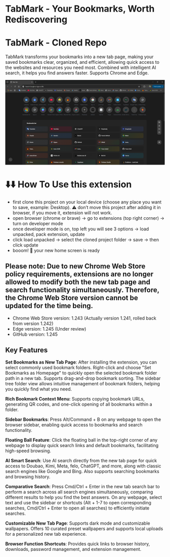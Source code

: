# TabMark - Your Bookmarks, Worth Rediscovering

<!-- ## Project Website: www.ainewtab.app -->

# TabMark - Cloned Repo

TabMark transforms your bookmarks into a new tab page, making your saved bookmarks clear, organized, and efficient, allowing quick access to the websites and resources you need most. Combined with intelligent AI search, it helps you find answers faster. Supports Chrome and Edge.

![MacBook Air 13_ - 5@1x](https://github.com/bharathnaik2k/tabbar_bookmark/blob/master/preview.png)


# ⬇️⬇️ How To Use this extension

- first clone this project on your local device (choose any place you want to save, example: Desktop). ⚠️ don’t move this project after adding it in browser, if you move it, extension will not work.
- open browser (chrome or brave) → go to extensions (top right corner) → turn on developer mode
- once developer mode is on, top left you will see 3 options → load unpacked, pack extension, update
- click load unpacked → select the cloned project folder → save → then click update
- booom! 🎉 your new home screen is ready


## Please note: Due to new Chrome Web Store policy requirements, extensions are no longer allowed to modify both the new tab page and search functionality simultaneously. Therefore, the Chrome Web Store version cannot be updated for the time being.

- Chrome Web Store version: 1.243 (Actually version 1.241, rolled back from version 1.242)
- Edge version: 1.245 (Under review)
- GitHub version: 1.245

## Key Features

**Set Bookmarks as New Tab Page**: After installing the extension, you can select commonly used bookmark folders. Right-click and choose "Set Bookmarks as Homepage" to quickly open the selected bookmark folder path in a new tab. Supports drag-and-drop bookmark sorting. The sidebar tree folder view allows intuitive management of bookmark folders, helping you quickly find what you need.

**Rich Bookmark Context Menu**: Supports copying bookmark URLs, generating QR codes, and one-click opening of all bookmarks within a folder.

**Sidebar Bookmarks**: Press Alt/Command + B on any webpage to open the browser sidebar, enabling quick access to bookmarks and search functionality.

**Floating Ball Feature**: Click the floating ball in the top-right corner of any webpage to display quick search links and default bookmarks, facilitating high-speed browsing.

**AI Smart Search**: Use AI search directly from the new tab page for quick access to Doubao, Kimi, Meta, felo, ChatGPT, and more, along with classic search engines like Google and Bing. Also supports searching bookmarks and browsing history.

**Comparative Search**: Press Cmd/Ctrl + Enter in the new tab search bar to perform a search across all search engines simultaneously, comparing different results to help you find the best answers. On any webpage, select text and use the sidebar or shortcuts (Alt + 1-7 to open corresponding searches, Cmd/Ctrl + Enter to open all searches) to efficiently initiate searches.

**Customizable New Tab Page**: Supports dark mode and customizable wallpapers. Offers 10 curated preset wallpapers and supports local uploads for a personalized new tab experience.

**Browser Function Shortcuts**: Provides quick links to browser history, downloads, password management, and extension management.


